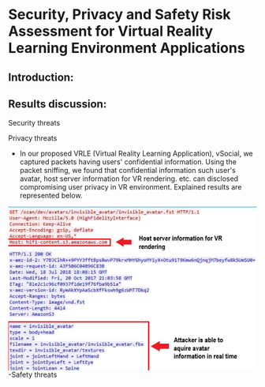 #                        Security, Privacy and Safety Risk Assessment for Virtual Reality Learning Environment Applications

## Introduction:


## Results discussion:
Security threats


Privacy threats

- In our proposed VRLE (Virtual Reality Learning Application), vSocial, we captured packets having users' confidential information. Using the packet sniffing, we found that confidential information such user's avatar, host server information for VR rendering. etc. can disclosed compromising user privacy in VR environment. Explained results are represented below.
<img src="https://github.com/VR-SPS/Results/blob/master/packet_sniffing.PNG" align="right"/>


-Safety threats
